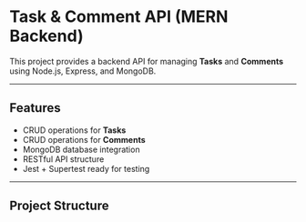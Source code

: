# Task & Comment API (MERN Backend)

This project provides a backend API for managing **Tasks** and **Comments** using Node.js, Express, and MongoDB.

---

## Features

- CRUD operations for **Tasks**
- CRUD operations for **Comments**
- MongoDB database integration
- RESTful API structure
- Jest + Supertest ready for testing

---

## Project Structure
